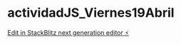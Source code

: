 # actividadJS_Viernes19Abril

[Edit in StackBlitz next generation editor ⚡️](https://stackblitz.com/~/github.com/Facudlf/actividadJS_Viernes19Abril)